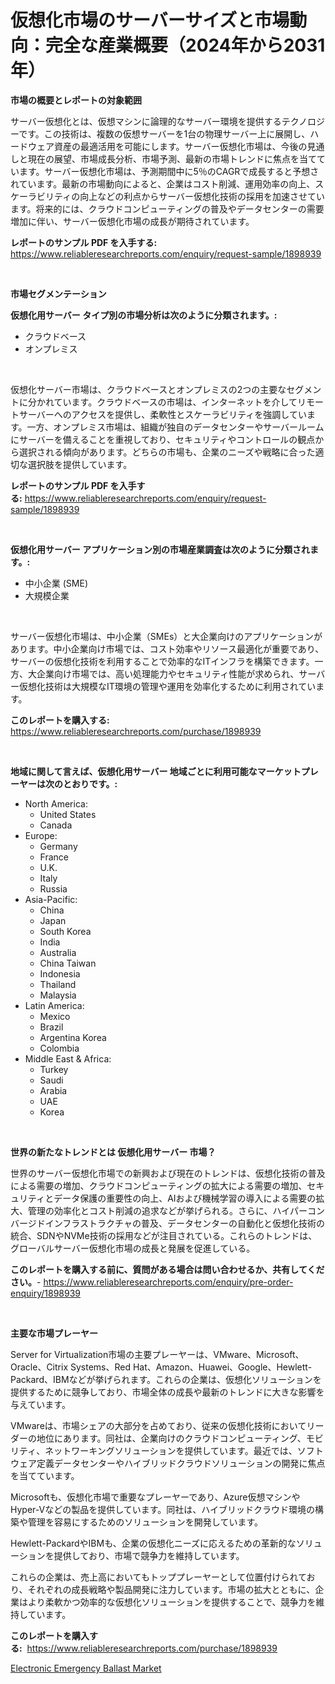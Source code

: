 <p><h1>仮想化市場のサーバーサイズと市場動向：完全な産業概要（2024年から2031年）</h1></p><p><strong>市場の概要とレポートの対象範囲</strong></p>
<p><p>サーバー仮想化とは、仮想マシンに論理的なサーバー環境を提供するテクノロジーです。この技術は、複数の仮想サーバーを1台の物理サーバー上に展開し、ハードウェア資産の最適活用を可能にします。サーバー仮想化市場は、今後の見通しと現在の展望、市場成長分析、市場予測、最新の市場トレンドに焦点を当てています。サーバー仮想化市場は、予測期間中に5％のCAGRで成長すると予想されています。最新の市場動向によると、企業はコスト削減、運用効率の向上、スケーラビリティの向上などの利点からサーバー仮想化技術の採用を加速させています。将来的には、クラウドコンピューティングの普及やデータセンターの需要増加に伴い、サーバー仮想化市場の成長が期待されています。</p></p>
<p><strong>レポートのサンプル PDF を入手する:</strong> <a href="https://www.reliableresearchreports.com/enquiry/request-sample/1898939">https://www.reliableresearchreports.com/enquiry/request-sample/1898939</a></p>
<p>&nbsp;</p>
<p><strong>市場セグメンテーション</strong></p>
<p><strong>仮想化用サーバー タイプ別の市場分析は次のように分類されます。:</strong></p>
<p><ul><li>クラウドベース</li><li>オンプレミス</li></ul></p>
<p>&nbsp;</p>
<p><p>仮想化サーバー市場は、クラウドベースとオンプレミスの2つの主要なセグメントに分かれています。クラウドベースの市場は、インターネットを介してリモートサーバーへのアクセスを提供し、柔軟性とスケーラビリティを強調しています。一方、オンプレミス市場は、組織が独自のデータセンターやサーバールームにサーバーを備えることを重視しており、セキュリティやコントロールの観点から選択される傾向があります。どちらの市場も、企業のニーズや戦略に合った適切な選択肢を提供しています。</p></p>
<p><strong>レポートのサンプル PDF を入手する:</strong>&nbsp;<a href="https://www.reliableresearchreports.com/enquiry/request-sample/1898939">https://www.reliableresearchreports.com/enquiry/request-sample/1898939</a></p>
<p>&nbsp;</p>
<p><strong> 仮想化用サーバー アプリケーション別の市場産業調査は次のように分類されます。:</strong></p>
<p><ul><li>中小企業 (SME)</li><li>大規模企業</li></ul></p>
<p>&nbsp;</p>
<p><p>サーバー仮想化市場は、中小企業（SMEs）と大企業向けのアプリケーションがあります。中小企業向け市場では、コスト効率やリソース最適化が重要であり、サーバーの仮想化技術を利用することで効率的なITインフラを構築できます。一方、大企業向け市場では、高い処理能力やセキュリティ性能が求められ、サーバー仮想化技術は大規模なIT環境の管理や運用を効率化するために利用されています。</p></p>
<p><strong>このレポートを購入する:</strong>&nbsp; <a href="https://www.reliableresearchreports.com/purchase/1898939">https://www.reliableresearchreports.com/purchase/1898939</a></p>
<p>&nbsp;</p>
<p><strong>地域に関して言えば、仮想化用サーバー 地域ごとに利用可能なマーケットプレーヤーは次のとおりです。:</strong></p>
<p><ul>
    <li>
        North America:
        <ul>
            <li>United States</li>
            <li>Canada</li>
        </ul>
    </li>
    <li>
        Europe:
        <ul>
            <li>Germany</li>
            <li>France</li>
            <li>U.K.</li>
            <li>Italy</li>
            <li>Russia</li>
        </ul>
    </li>
    <li>
        Asia-Pacific:
        <ul>
            <li>China</li>
            <li>Japan</li>
            <li>South Korea</li>
            <li>India</li>
            <li>Australia</li>
            <li>China Taiwan</li>
            <li>Indonesia</li>
            <li>Thailand</li>
            <li>Malaysia</li>
        </ul>
    </li>
    <li>
        Latin America:
        <ul>
            <li>Mexico</li>
            <li>Brazil</li>
            <li>Argentina Korea</li>
            <li>Colombia</li>
        </ul>
    </li>
    <li>
        Middle East & Africa:
        <ul>
            <li>Turkey</li>
            <li>Saudi</li>
            <li>Arabia</li>
            <li>UAE</li>
            <li>Korea</li>
        </ul>
    </li>
    </ul></p>
<p>&nbsp;</p>
<p><strong>世界の新たなトレンドとは 仮想化用サーバー 市場？</strong></p>
<p><p>世界のサーバー仮想化市場での新興および現在のトレンドは、仮想化技術の普及による需要の増加、クラウドコンピューティングの拡大による需要の増加、セキュリティとデータ保護の重要性の向上、AIおよび機械学習の導入による需要の拡大、管理の効率化とコスト削減の追求などが挙げられる。さらに、ハイパーコンバージドインフラストラクチャの普及、データセンターの自動化と仮想化技術の統合、SDNやNVMe技術の採用などが注目されている。これらのトレンドは、グローバルサーバー仮想化市場の成長と発展を促進している。</p></p>
<p><strong>このレポートを購入する前に、質問がある場合は問い合わせるか、共有してください。</strong>- <a href="https://www.reliableresearchreports.com/enquiry/pre-order-enquiry/1898939">https://www.reliableresearchreports.com/enquiry/pre-order-enquiry/1898939</a></p>
<p>&nbsp;</p>
<p><strong>主要な市場プレーヤー</strong></p>
<p><p>Server for Virtualization市場の主要プレーヤーは、VMware、Microsoft、Oracle、Citrix Systems、Red Hat、Amazon、Huawei、Google、Hewlett-Packard、IBMなどが挙げられます。これらの企業は、仮想化ソリューションを提供するために競争しており、市場全体の成長や最新のトレンドに大きな影響を与えています。</p><p>VMwareは、市場シェアの大部分を占めており、従来の仮想化技術においてリーダーの地位にあります。同社は、企業向けのクラウドコンピューティング、モビリティ、ネットワーキングソリューションを提供しています。最近では、ソフトウェア定義データセンターやハイブリッドクラウドソリューションの開発に焦点を当てています。</p><p>Microsoftも、仮想化市場で重要なプレーヤーであり、Azure仮想マシンやHyper-Vなどの製品を提供しています。同社は、ハイブリッドクラウド環境の構築や管理を容易にするためのソリューションを開発しています。</p><p>Hewlett-PackardやIBMも、企業の仮想化ニーズに応えるための革新的なソリューションを提供しており、市場で競争力を維持しています。</p><p>これらの企業は、売上高においてもトッププレーヤーとして位置付けられており、それぞれの成長戦略や製品開発に注力しています。市場の拡大とともに、企業はより柔軟かつ効率的な仮想化ソリューションを提供することで、競争力を維持しています。</p></p>
<p><strong>このレポートを購入する:</strong>&nbsp;&nbsp;<a href="https://www.reliableresearchreports.com/purchase/1898939">https://www.reliableresearchreports.com/purchase/1898939</a></p>
<p><p><a href="https://butternut-bug-553.notion.site/Electronic-Emergency-Ballast-Market-Size-and-Growth-Market-Segmentation-Regional-and-Country-Break-a9580ae3cfe84e82b2441a39224d159e">Electronic Emergency Ballast Market</a></p></p>